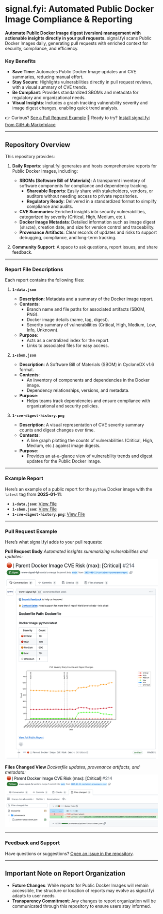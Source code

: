 # **signal.fyi: Automated Public Docker Image Compliance & Reporting**

**Automate Public Docker Image digest (version) management with actionable insights directly in your pull requests.**
signal.fyi scans Public Docker Images daily, generating pull requests with enriched context for security, compliance, and efficiency.

### **Key Benefits**
- **Save Time**: Automates Public Docker Image updates and CVE summaries, reducing manual effort.
- **Stay Secure**: Highlights vulnerabilities directly in pull request reviews, with a visual summary of CVE trends.
- **Be Compliant**: Provides standardized SBOMs and metadata for regulatory and organizational needs.
- **Visual Insights**: Includes a graph tracking vulnerability severity and image digest changes, enabling quick trend analysis.

👉 Curious? [See a Pull Request Example](#pull-request-example)
💼 Ready to try? [Install signal.fyi from GitHub Marketplace](https://github.com/marketplace/www-signal-fyi)

---

## **Repository Overview**

This repository provides:

1. **Daily Reports**: signal.fyi generates and hosts comprehensive reports for Public Docker Images, including:
   - **SBOMs (Software Bill of Materials)**: A transparent inventory of software components for compliance and dependency tracking.
     - **Shareable Reports**: Easily share with stakeholders, vendors, or auditors without needing access to private repositories.
     - **Regulatory Ready**: Delivered in a standardized format to simplify compliance and audits.
   - **CVE Summaries**: Enriched insights into security vulnerabilities, categorized by severity (Critical, High, Medium, etc.).
   - **Docker Image Metadata**: Detailed information such as image digest (`sha256`), creation date, and size for version control and traceability.
   - **Provenance Artifacts**: Clear records of updates and risks to support debugging, compliance, and long-term tracking.

2. **Community Support**: A space to ask questions, report issues, and share feedback.

---

### **Report File Descriptions**

Each report contains the following files:

1. **`1-data.json`**
   - **Description**: Metadata and a summary of the Docker image report.
   - **Contents**:
     - Branch name and file paths for associated artifacts (SBOM, PNG).
     - Docker image details (name, tag, digest).
     - Severity summary of vulnerabilities (Critical, High, Medium, Low, Info, Unknown).
   - **Purpose**:
     - Acts as a centralized index for the report.
     - Links to associated files for easy access.

2. **`1-sbom.json`**
   - **Description**: A Software Bill of Materials (SBOM) in CycloneDX v1.6 format.
   - **Contents**:
     - An inventory of components and dependencies in the Docker image.
     - Dependency relationships, versions, and metadata.
   - **Purpose**:
     - Helps teams track dependencies and ensure compliance with organizational and security policies.

3. **`1-cve-digest-history.png`**
   - **Description**: A visual representation of CVE severity summary counts and digest changes over time.
   - **Contents**:
     - A line graph plotting the counts of vulnerabilities (Critical, High, Medium, etc.) against image digests.
   - **Purpose**:
     - Provides an at-a-glance view of vulnerability trends and digest updates for the Public Docker Image.

---

### **Example Report**

Here’s an example of a public report for the `python` Docker image with the `latest` tag from **2025-01-11**:
- **`1-data.json`**: [View File](https://github.com/signalfyi/support/blob/main/public/reports/2025/01/11/python/latest/1-data.json)
- **`1-sbom.json`**: [View File](https://github.com/signalfyi/support/blob/main/public/reports/2025/01/11/python/latest/1-sbom.json)
- **`1-cve-digest-history.png`**: [View File](https://github.com/signalfyi/support/blob/main/public/reports/2025/01/11/python/latest/1-cve-digest-history.png)

---

### **Pull Request Example**

Here’s what signal.fyi adds to your pull requests:

**Pull Request Body**
_Automated insights summarizing vulnerabilities and updates:_
![Pull Request Body Example](media/pull-request-body-view.png)

**Files Changed View**
_Dockerfile updates, provenance artifacts, and metadata:_
![Files Changed View Example](media/files-changed-view.png)

---

### **Feedback and Support**

Have questions or suggestions? [Open an issue in the repository](https://github.com/signalfyi/support/issues).

---

## **Important Note on Report Organization**
- **Future Changes**: While reports for Public Docker Images will remain accessible, the structure or location of reports may evolve as signal.fyi adapts to user needs.
- **Transparency Commitment**: Any changes to report organization will be communicated through this repository to ensure users stay informed.
